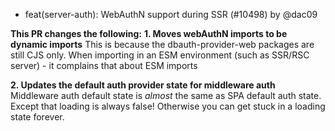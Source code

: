 - feat(server-auth): WebAuthN support during SSR (#10498) by @dac09

**This PR changes the following:**
**1. Moves webAuthN imports to be dynamic imports**
This is because the dbauth-provider-web packages are still CJS only. When importing in an ESM environment (such as SSR/RSC server) - it complains that about ESM imports

**2. Updates the default auth provider state for middleware auth**
Middleware auth default state is _almost_ the same as SPA default auth state. Except that loading is always false! Otherwise you can get stuck in a loading state forever.

 
